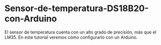 # Sensor-de-temperatura-DS18B20-con-Arduino
El sensor de temperatura cuenta con un alto grado de precisión, más que el LM35. En este tutorial veremos cómo configurarlo con un Arduino.
